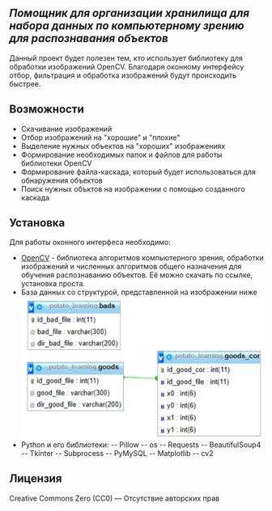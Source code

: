 ## _Помощник для организации хранилища для набора данных 									по компьютерному зрению для распознавания объектов_
Данный проект будет полезен тем, кто использует библиотеку для обработки изображений OpenCV. Благодаря оконному интерфейсу отбор, фильтрация и обработка изображений будут происходить быстрее.
## Возможности
- Скачивание изображений
- Отбор изображений на "хорошие" и "плохие"
- Выделение нужных объектов на "хороших" изображениях
- Формирование необходимых папок и файлов для работы библиотеки OpenCV
- Формирование файла-каскада, который будет использоваться для обнаружения объектов
- Поиск нужных объктов на изображении с помощью созданного каскада

## Установка

Для работы оконного интерфеса необходимо:
- [OpenCV](https://sourceforge.net/projects/opencvlibrary/files/opencv-win/2.4.9/) - библиотека алгоритмов компьютерного зрения, обработки изображений и численных алгоритмов общего назначения для обучения распознаванию объектов. Её можно скачать по ссылке, установка проста.
- База данных со структурой, представленной на изображении ниже
![База данных содержит три таблицы: таблица "плохих" файлов с названиями файлов и папок, таблица "хороших" файлов с названиями файлов и папок, таблица координат объектов на "хороших" файлах](db_structure.jpg)
- Python и его библиотеки:
 -- Pillow
 -- os
 -- Requests
 -- BeautifulSoup4
 -- Tkinter
 -- Subprocess
 -- PyMySQL
 -- Matplotlib
 -- cv2

## Лицензия
Creative Commons Zero (CC0) — Отсутствие авторских прав